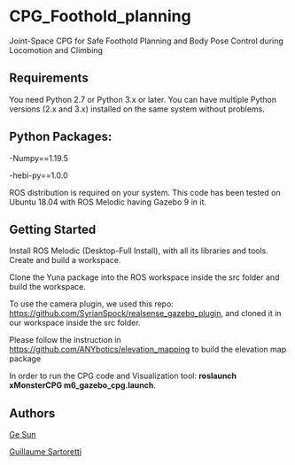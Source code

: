 # CPG_Foothold_planning

Joint-Space CPG for Safe Foothold Planning and Body Pose Control during Locomotion and Climbing


Requirements
------------

You need Python 2.7 or Python 3.x or later.  You can have multiple Python
versions (2.x and 3.x) installed on the same system without problems.


## Python Packages:
-Numpy==1.19.5

-hebi-py==1.0.0

ROS distribution is required on your system. This code has been tested on Ubuntu 18.04 with ROS Melodic having Gazebo 9 in it.




Getting Started
-----



Install ROS Melodic (Desktop-Full Install), with all its libraries and tools. Create and build a workspace. 

Clone the Yuna package into the ROS workspace inside the src folder and build the workspace. 

To use the camera plugin, we used this repo: https://github.com/SyrianSpock/realsense_gazebo_plugin, and cloned it in our workspace inside the src folder.  

Please follow the instruction in https://github.com/ANYbotics/elevation_mapping to build the elevation map package

In order to run the CPG code and Visualization tool: **roslaunch xMonsterCPG m6_gazebo_cpg.launch**.


## Authors

[Ge Sun](sunge@u.nus.edu)

[Guillaume Sartoretti](guillaume.sartoretti@gmail.com)


